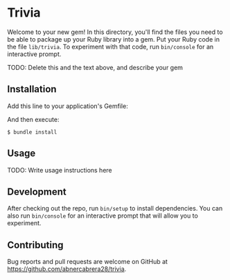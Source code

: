 # Trivia

Welcome to your new gem! In this directory, you'll find the files you need to be able to package up your Ruby library into a gem. Put your Ruby code in the file `lib/trivia`. To experiment with that code, run `bin/console` for an interactive prompt.

TODO: Delete this and the text above, and describe your gem

## Installation

Add this line to your application's Gemfile:

And then execute:

    $ bundle install

## Usage

TODO: Write usage instructions here

## Development

After checking out the repo, run `bin/setup` to install dependencies. You can also run `bin/console` for an interactive prompt that will allow you to experiment.

## Contributing

Bug reports and pull requests are welcome on GitHub at https://github.com/abnercabrera28/trivia.

